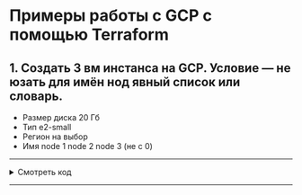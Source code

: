 # Примеры работы с GCP с помощью Terraform
## 1. Создать 3 вм инстанса на GCP. Условие — не юзать для имён нод явный список или словарь.
- Размер диска 20 Гб
- Тип e2-small
- Регион на выбор
- Имя node 1 node 2 node 3 (не с 0)
---

<details>
<summary>Смотреть код</summary>

```terraform
provider "google" {
	#прячим свои креденшнл
  credentials = file("../../../creds/mygcp-creds.json")
  project     = "black-skyline-352214"
  region      = "asia-east1"
  zone        = "asia-east1-a"
}

resource "google_compute_instance" "nodes" {
  count        = 3
  #именуем ноды через count.index+1
  name         = "node${count.index + 1}"
  machine_type = "e2-small"
  zone         = "asia-east1-a"
  boot_disk {
    initialize_params {
      size  = "20"
      image = "ubuntu-2004-focal-v20211212"
    }
  }

  network_interface {
	#это сетка по дефолту
    network = "default"
    access_config {
    }
  }

  metadata = {
	#кидаем сразу свой ssh-keygen -t rsa -C "you@mail.com"
    ssh-keys = "root:${file("~/.ssh/id_rsa.pub")}"
  }
}
```
![3 инстанса GCP](https://github.com/dlomov/terraform-gcp-example/blob/master/1/1.PNG "3 инстанса GCP")
</details>

---